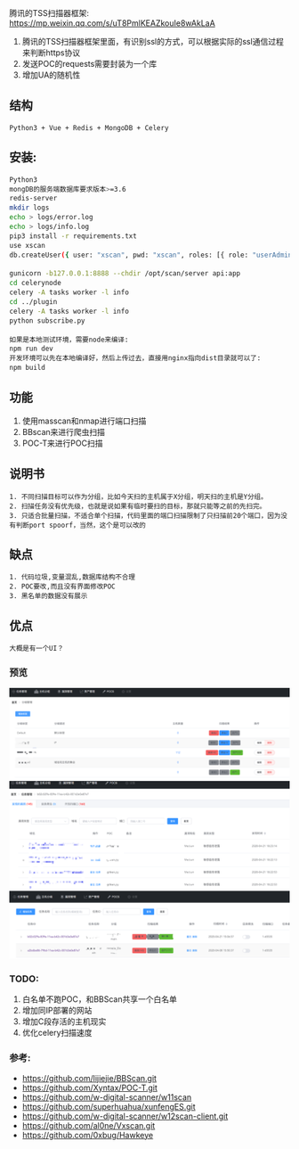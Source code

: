 


腾讯的TSS扫描器框架:  <https://mp.weixin.qq.com/s/uT8PmlKEAZkouIe8wAkLaA>
1. 腾讯的TSS扫描器框架里面，有识别ssl的方式，可以根据实际的ssl通信过程来判断https协议
2. 发送POC的requests需要封装为一个库
3. 增加UA的随机性

## 结构

```
Python3 + Vue + Redis + MongoDB + Celery
```

## 安装:

```sh
Python3
mongDB的服务端数据库要求版本>=3.6
redis-server
mkdir logs
echo > logs/error.log
echo > logs/info.log
pip3 install -r requirements.txt
use xscan
db.createUser({ user: "xscan", pwd: "xscan", roles: [{ role: "userAdminAnyDatabase", db: "admin" }] })

gunicorn -b127.0.0.1:8888 --chdir /opt/scan/server api:app
cd celerynode
celery -A tasks worker -l info
cd ../plugin
celery -A tasks worker -l info
python subscribe.py

如果是本地测试环境，需要node来编译:
npm run dev
开发环境可以先在本地编译好，然后上传过去，直接用nginx指向dist目录就可以了:
npm build
```

## 功能
1. 使用masscan和nmap进行端口扫描
2. BBscan来进行爬虫扫描
3. POC-T来进行POC扫描

## 说明书

```
1. 不同扫描目标可以作为分组，比如今天扫的主机属于X分组，明天扫的主机是Y分组。
2. 扫描任务没有优先级，也就是说如果有临时要扫的目标，那就只能等之前的先扫完。
3. 只适合批量扫描，不适合单个扫描，代码里面的端口扫描限制了只扫描前20个端口，因为没有判断port spoorf，当然，这个是可以改的
```

## 缺点
```
1. 代码垃圾,变量混乱,数据库结构不合理
2. POC要改,而且没有界面修改POC
3. 黑名单的数据没有展示
```
## 优点
```
大概是有一个UI？
```


### 预览
![](WX20200426-162949.png)
![](WX20200426-163020.png)
![](WechatIMG164.png)

### TODO:
1. 白名单不跑POC，和BBScan共享一个白名单
2. 增加同IP部署的网站
3. 增加C段存活的主机现实
4. 优化celery扫描速度

### 参考:
* <https://github.com/lijiejie/BBScan.git>
* <https://github.com/Xyntax/POC-T.git>
* <https://github.com/w-digital-scanner/w11scan>
* <https://github.com/superhuahua/xunfengES.git>
* <https://github.com/w-digital-scanner/w12scan-client.git>
* <https://github.com/al0ne/Vxscan.git>
* <https://github.com/0xbug/Hawkeye>
